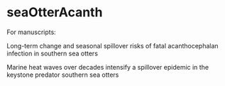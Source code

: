 # seaOtterAcanth
For manuscripts: 

Long-term change and seasonal spillover risks of fatal acanthocephalan infection in southern sea otters

Marine heat waves over decades intensify a spillover epidemic in the keystone predator southern sea otters
